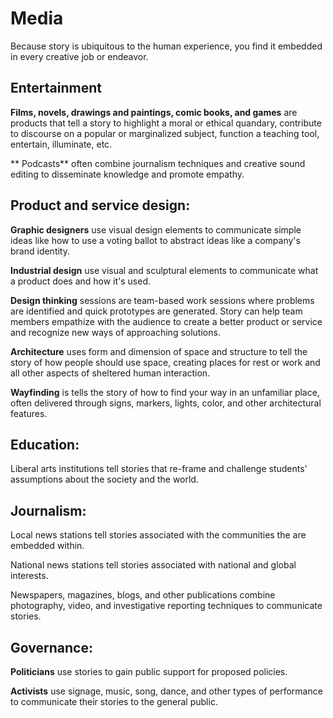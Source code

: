 # Media

Because story is ubiquitous to the human experience, you find it embedded in every creative job or endeavor.

## Entertainment

**Films, novels, drawings and paintings, comic books, and games** are products that tell a story to highlight a moral or ethical quandary, contribute to discourse on a popular or marginalized subject, function a teaching tool, entertain, illuminate, etc. 

** Podcasts** often combine journalism techniques and creative sound editing to disseminate knowledge and promote empathy.


## Product and service design:

**Graphic designers** use visual design elements to communicate simple ideas like how to use a voting ballot to abstract ideas like a company's brand identity.

**Industrial design** use visual and sculptural elements to communicate what a product does and how it's used.

**Design thinking** sessions are team-based work sessions where problems are identified and quick prototypes are generated. Story can help team members empathize with the audience to create a better product or service and recognize new ways of approaching solutions.

**Architecture** uses form and dimension of space and structure to tell the story of how people should use space, creating places for rest or work and all other aspects of sheltered human interaction.

**Wayfinding** is tells the story of how to find your way in an unfamiliar place, often delivered through signs, markers, lights, color, and other architectural features.

## Education:

Liberal arts institutions tell stories that re-frame and challenge students' assumptions about the society and the world.

## Journalism:

Local news stations tell stories associated with the communities the are embedded within.

National news stations tell stories associated with national and global interests.

Newspapers, magazines, blogs, and other publications combine photography, video, and investigative reporting techniques to communicate stories.

## Governance:

**Politicians** use stories to gain public support for proposed policies.

**Activists** use signage, music, song, dance, and other types of performance to communicate their stories to the general public.